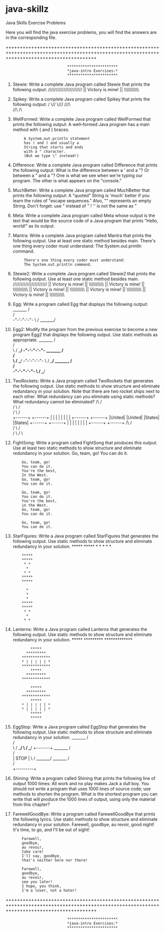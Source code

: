 # java-skillz

Java Skills Exercise Problems

Here you will find the java exercise problems, 
you will find the answers are in the corresponding file.

++++++++++++++++++++++++++++++++++++++++++++++++++++++++++++++++++++++++++++++++++++++++++++++++++++++++++++++++++++++++++++++++++++++++++++

                                ***********************
                                *java-intro Exercises:*
                                ***********************


1. Stewie: Write a complete Java program called Stewie that prints the following output:
            //////////////////////
            || Victory is mine! ||
            \\\\\\\\\\\\\\\\\\\\\\
2. Spikey: Write a complete Java program called Spikey that prints the following output:
              \/
             \\//
            \\\///
            ///\\\
             //\\
              /\
3. WellFormed: Write a complete Java program called WellFormed that prints the following output:
            A well–formed Java program has
            a main method with { and }
            braces.

            A System.out.println statement
            has ( and ) and usually a
            String that starts and ends
            with a " character.
            (But we type \" instead!)
4. Difference: Write a complete Java program called Difference that prints the following output:
            What is the difference between
            a ' and a "? Or between a " and a \"?
            One is what we see when we're typing our program.
            The other is what appears on the "console."
5. MuchBetter: Write a complete Java program called MuchBetter that prints the following output:
            A "quoted" String is
            'much' better if you learn
            the rules of "escape sequences."
            Also, "" represents an empty String.
            Don't forget: use \" instead of " !
            '' is not the same as "
6. Meta: Write a complete Java program called Meta whose output is the text that would be the source code of a Java program that prints 
            “Hello, world!” as its output.
7. Mantra: Write a complete Java program called Mantra that prints the following output. Use at least one static method besides main.
            There's one thing every coder must understand:
            The System.out.println command.

            There's one thing every coder must understand:
            The System.out.println command.
8. Stewie2: Write a complete Java program called Stewie2 that prints the following output. Use at least one static method besides main.
            //////////////////////
            || Victory is mine! ||
            \\\\\\\\\\\\\\\\\\\\\\
            || Victory is mine! ||
            \\\\\\\\\\\\\\\\\\\\\\
            || Victory is mine! ||
            \\\\\\\\\\\\\\\\\\\\\\
            || Victory is mine! ||
            \\\\\\\\\\\\\\\\\\\\\\
            || Victory is mine! ||
            \\\\\\\\\\\\\\\\\\\\\\
9. Egg: Write a program called Egg that displays the following output:
              _______
             /       \
            /          \
             -"-'-"-'-"-
            \          /
             \_______/
10. Egg2: Modify the program from the previous exercise to become a new program Egg2 that displays the following output. Use static methods as appropriate.
              _______
             /       \
            /         \
            \         /
             \_______/
            -"-'-"-'-"-
              _______
             /       \
            /         \
            \         /
             \_______/
            -"-'-"-'-"-
            \         /
             \_______/
              _______
             /       \
            /         \
            -"-'-"-'-"-
            \         /
             \_______/
11. TwoRockets: Write a Java program called TwoRockets that generates the following output. Use static methods to show structure and eliminate redundancy in your solution. Note that there are two rocket ships next to each other. What redundancy can you eliminate using static methods? What redundancy cannot be eliminated?
               /\       /\
              /  \     /  \
             /    \   /    \
            +------+ +------+
            |      | |      |
            |      | |      |
            +------+ +------+
            |United| |United|
            |States| |States|
            +------+ +------+
            |      | |      |
            |      | |      |
            +------+ +------+
               /\       /\
              /  \     /  \
             /    \   /    \
12. FightSong: Write a program called FightSong that produces this output. Use at least two static methods to show structure and eliminate redundancy in your solution.
            Go, team, go!
            You can do it.

            Go, team, go!
            You can do it.
            You're the best,
            In the West.
            Go, team, go!
            You can do it.

            Go, team, go!
            You can do it.
            You're the best,
            in the West.
            Go, team, go!
            You can do it.

            Go, team, go!
            You can do it.
13. StarFigures: Write a Java program called StarFigures that generates the following output. Use static methods to show structure and eliminate redundancy in your solution.
            *****
            *****
             * *
              *
             * *

            *****
            *****
             * *
              *
             * *
            *****
            *****

              *
              *
              *
            *****
            *****
             * *
              *
             * *
14. Lanterns: Write a Java program called Lanterns that generates the following output. Use static methods to show structure and eliminate redundancy in your solution.
                *****
              *********
            *************

                *****
              *********
            *************
            * | | | | | *
            *************
                *****
              *********
            *************

                *****
              *********
            *************
                *****
            * | | | | | *
            * | | | | | *
                *****
                *****
15. EggStop: Write a Java program called EggStop that generates the following output. Use static methods to show structure and eliminate redundancy in your solution.
              _______
             /       \
            /         \
            \         /
             \_______/
            \         /
             \_______/
            +-------+
              _______
             /       \
            /         \
            |   STOP  |
            \         /
             \_______/
              _______
             /       \
            /         \
            +---------+
16. Shining: Write a program called Shining that prints the following line of output 1000 times:
            All work and no play makes Jack a dull boy.
            You should not write a program that uses 1000 lines of source code; use methods to shorten the program. What is the shortest program you can write that will produce the 1000 lines of output, using only the material from this chapter?
17. FarewellGoodBye: Write a program called FarewellGoodBye that prints the following lyrics. Use static methods to show structure and eliminate redundancy in your solution.
            Farewell,
            goodbye,
            au revoir,
            good night!
            It's time, to go,
            and I'll be out of sight!

            Farewell,
            goodbye,
            au revoir,
            take care!
            I'll say, goodbye,
            that's neither here nor there!

            Farewell,
            goodbye,
            au revoir,
            see you later!
            I hope, you think,
            I'm a lover, not a hater!

++++++++++++++++++++++++++++++++++++++++++++++++++++++++++++++++++++++++++++++++++++++++++++++++++++++++++++++++++++++++++++++++++++++++++++

                                ***********************
                                *java-intro Exercises:*
                                ***********************
